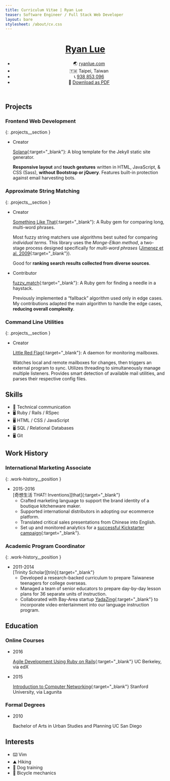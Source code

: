 ```yaml
---
title: Curriculum Vitae | Ryan Lue
teaser: Software Engineer / Full Stack Web Developer
layout: bare
stylesheet: /about/cv.css
---
```


<!---
TODO: Add Chinese version (research how to switch?)
-->

<header>
  <a href="moc.eulnayr04%ollehA3%otliam" class="nameplate__email">
    <h1 class="nameplate__heading">Ryan Lue</h1>
  </a>

  <ul class="nameplate__contact">
    <li><span class="nameplate__contact-list-marker">🌏</span> <a href="http://ryanlue.com/" target="_blank" class="nameplate__blog">ryanlue.com</a></li>
    <li><span class="nameplate__contact-list-marker">🇹🇼</span> Taipei, Taiwan</li>
    <li><span class="nameplate__contact-list-marker">📞</span> <a href="690358839688B2%A3%let" class="nameplate__phone">938 853 096</a></li>
    <li class="nameplate__pdf-link"><span class="nameplate__contact-list-marker">📄</span> <a href="Ryan%20Lue%20(CV).pdf">Download as PDF</a></li>
  </ul>
</header>

Projects
--------

### Frontend Web Development
{: .projects__section }

* <div class="projects__role projects__role--creator">Creator</div>

  <span class="projects__name">[Solana][sol]{:target="_blank"}:</span> A blog template for the Jekyll static site generator.

  **Responsive layout** and **touch gestures** written in HTML, JavaScript, & CSS (Sass), **without Bootstrap or jQuery**. Features built-in protection against email harvesting bots.

### Approximate String Matching
{: .projects__section }

* <div class="projects__role projects__role--creator">Creator</div>

  <span class="projects__name">[Something Like That][slt]{:target="_blank"}:</span> A Ruby gem for comparing long, multi-word phrases.

  Most fuzzy string matchers use algorithms best suited for comparing _individual terms._ This library uses the <dfn>Monge-Elkan method</dfn>, a two-stage process designed specifically for _multi-word phrases_ ([Jimenez et al. 2009][mem]{:target="_blank"}).
  
  Good for **ranking search results collected from diverse sources**.

* <div class="projects__role projects__role--contributor">Contributor</div>

  <span class="projects__name">[fuzzy\_match][fm]{:target="_blank"}:</span> A Ruby gem for finding a needle in a haystack.

  Previously implemented a “fallback” algorithm used only in edge cases. My contributions adapted the main algorithm to handle the edge cases, **reducing overall complexity**.

### Command Line Utilities
{: .projects__section }

* <div class="projects__role projects__role--creator">Creator</div>

  <span class="projects__name">[Little Red Flag][lrf]{:target="_blank"}:</span> A daemon for monitoring mailboxes.

  Watches local and remote mailboxes for changes, then triggers an external program to sync. Utilizes threading to simultaneously manage multiple listeners. Provides smart detection of available mail utilities, and parses their respective config files.

Skills
------

* <span class="skills__list-marker">💬</span> Technical communication  
* <span class="skills__list-marker">🖥️</span> Ruby / Rails / RSpec
* <span class="skills__list-marker">🖥️</span> HTML / CSS / JavaScript
* <span class="skills__list-marker">🖥️</span> SQL / Relational Databases
* <span class="skills__list-marker">🖥️</span> Git

Work History
------------

### International Marketing Associate
{: .work-history__position }

* <div class="work-history__tenure">2015-2016</div>
  [奇想生活 THAT! Inventions][that]{:target="_blank"}

  * Crafted marketing language to support the brand identity of a boutique kitchenware maker.
  * Supported international distributors in adopting our ecommerce platform.
  * Translated critical sales presentations from Chinese into English.
  * Set up and monitored analytics for a [successful Kickstarter
  campaign][freez]{:target="_blank"}.

### Academic Program Coordinator
{: .work-history__position }

* <div class="work-history__tenure">2011-2014</div>
  [Trinity Scholar][trin]{:target="_blank"}

  * Developed a research-backed curriculum to prepare Taiwanese teenagers for college overseas.
  * Managed a team of senior educators to prepare day-by-day lesson plans for 36 separate units of instruction.
  * Collaborated with Bay-Area startup [YadaZing][yada]{:target="_blank"} to incorporate video entertainment into our language instruction program.

Education
---------

### Online Courses

* <div class="education__date">2016</div>

  [Agile Development Using Ruby on Rails][berk]{:target="_blank"}
  <span class="education__institution">UC Berkeley, via edX</span>
* <div class="education__date">2015</div>

  [Introduction to Computer Networking][stan]{:target="_blank"}
  <span class="education__institution">Stanford University, via Lagunita</span>

### Formal Degrees

* <div class="education__date">2010</div>

  Bachelor of Arts in Urban Studies and Planning
  <span class="education__institution">UC San Diego</span>

Interests
---------

* <span class="interests__list-marker">⌨️</span> Vim
* <span class="interests__list-marker">⛰️</span> Hiking
* <span class="interests__list-marker">🐶</span> Dog training
* <span class="interests__list-marker">🔧</span> Bicycle mechanics

<script type="text/javascript">
var Contact = {};

Contact.deobfuscateLink = function(element) {
    var absolutePath   = element.href,
        pathSegments   = absolutePath.split('/'),
        obfuscatedLink = pathSegments[pathSegments.length - 1],
        unreversedLink = obfuscatedLink.split('').reverse().join(''),
        deobfuscation  = decodeURIComponent(unreversedLink);
    return deobfuscation;
}

Contact.patchButtons = function(klass) {
    var elements = document.getElementsByClassName(klass);
    for (i = 0; i < elements.length; i++) {
        elements[i].href = Contact.deobfuscateLink(elements[i]);
    }
}

Contact.patchButtons('nameplate__email');
Contact.patchButtons('nameplate__phone');
</script>

[gh]: https://github.com/rlue/
[sol]: https://github.com/rlue/jekyll-solana
[slt]: https://github.com/rlue/something_like_that
[mem]: http://www.gelbukh.com/CV/Publications/2009/Generalized%20Mongue-Elkan%20Method%20for%20Approximate%20Text%20String.pdf
[fm]: https://github.com/seamusabshere/fuzzy_match/pull/24
[lrf]: https://github.com/rlue/little_red_flag
[that]: https://thatinventions.com/
[freez]: https://www.kickstarter.com/projects/that/freezthat-frozen-treats-in-a-flash
[trin]: http://trinityscholar.com/
[yada]: https://angel.co/yadazing
[stan]: https://lagunita.stanford.edu/courses/Engineering/Networking-SP/SelfPaced/info
[berk]: https://courses.edx.org/courses/course-v1:BerkeleyX+CS169.1x+3T2015SP/info
